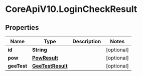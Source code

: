 # CoreApiV10.LoginCheckResult

## Properties
Name | Type | Description | Notes
------------ | ------------- | ------------- | -------------
**id** | **String** |  | [optional] 
**pow** | [**PowResult**](PowResult.md) |  | [optional] 
**geeTest** | [**GeeTestResult**](GeeTestResult.md) |  | [optional] 


